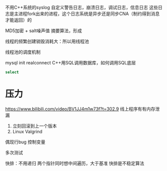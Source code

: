 不用C++系统的syslog
自定义警告日志，崩溃日志，调试日志，信息日志
这些日志是主进程fork出来的进程，这个日志系统是异步还是同步CNA（制约得到消息才能返回）的


MD5加密 + salt噪声值 摘要算法，形成


线程的频繁创建销毁消耗大：所以用线程池

线程池的调度机制


mysql init realconnect
C++用SQL调用数据库，如何调用SQL底层
```bash
select

```


# 压力
https://www.bilibili.com/video/BV1JJ4m1w73f?t=302.9
线上程序有有内存泄漏
1. 立刻回滚到上一个版本
2. Linux Valgrind

偶现行bug
控制变量


多次测试



快排：不用递归
两个指针同时想中间遍历，大于基准
快排是不稳定算法
